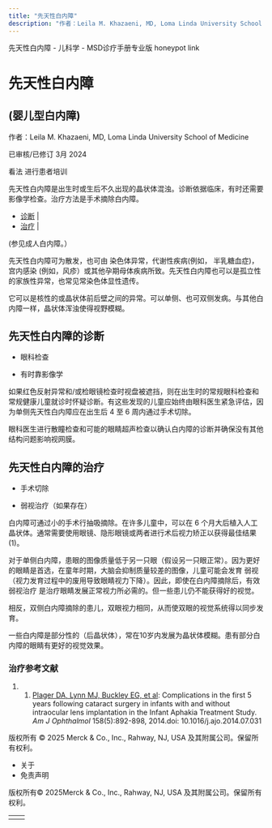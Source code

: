 ```yaml
---
title: "先天性白内障"
description: "作者：Leila M. Khazaeni, MD, Loma Linda University School of Medicine"
---
```


﻿先天性白内障 \- 儿科学 \- MSD诊疗手册专业版 honeypot link

# 先天性白内障

## (婴儿型白内障)

作者：Leila M. Khazaeni, MD, Loma Linda University School of Medicine

已审核/已修订 3月 2024

看法 进行患者培训

先天性白内障是出生时或生后不久出现的晶状体混浊。诊断依据临床，有时还需要影像学检查。治疗方法是手术摘除白内障。

- [诊断](#诊断_v62053474_zh) \|
- [治疗](#治疗_v62053483_zh) \|

(参见成人白内障。）

先天性白内障可为散发，也可由 染色体异常，代谢性疾病(例如， 半乳糖血症)，宫内感染 (例如，风疹）或其他孕期母体疾病所致。先天性白内障也可以是孤立性的家族性异常，也常见常染色体显性遗传。

它可以是核性的或晶状体前后壁之间的异常。可以单侧、也可双侧发病。与其他白内障一样，晶状体浑浊使得视野模糊。

## 先天性白内障的诊断

- 眼科检查

- 有时靠影像学


如果红色反射异常和/或检眼镜检查时视盘被遮挡，则在出生时的常规眼科检查和常规健康儿童就诊时怀疑诊断。有这些发现的儿童应始终由眼科医生紧急评估，因为单侧先天性白内障应在出生后 4 至 6 周内通过手术切除。

眼科医生进行散瞳检查和可能的眼睛超声检查以确认白内障的诊断并确保没有其他结构问题影响视网膜。

## 先天性白内障的治疗

- 手术切除

- 弱视治疗（如果存在）


白内障可通过小的手术行抽吸摘除。在许多儿童中，可以在 6 个月大后植入人工晶状体。通常需要使用眼镜、隐形眼镜或两者进行术后视力矫正以获得最佳结果 (1)。

对于单侧白内障，患眼的图像质量低于另一只眼（假设另一只眼正常）。因为更好的眼睛是首选，在童年时期，大脑会抑制质量较差的图像，儿童可能会发育 弱视 （视力发育过程中的废用导致眼睛视力下降）。因此，即使在白内障摘除后，有效 弱视治疗 是治疗眼睛发展正常视力所必需的。但一些患儿仍不能获得好的视觉。

相反，双侧白内障摘除的患儿，双眼视力相同，从而使双眼的视觉系统得以同步发育。

一些白内障是部分性的（后晶状体），常在10岁内发展为晶状体模糊。患有部分白内障的眼睛有更好的视觉效果。

### 治疗参考文献

1. 1. [Plager DA, Lynn MJ, Buckley EG, et al](https://www.ncbi.nlm.nih.gov/pmc/articles/PMC4547784/): Complications in the first 5 years following cataract surgery in infants with and without intraocular lens implantation in the Infant Aphakia Treatment Study. _Am J Ophthalmol_ 158(5):892-898, 2014.doi: 10.1016/j.ajo.2014.07.031




版权所有 © 2025
Merck & Co., Inc., Rahway, NJ, USA 及其附属公司。保留所有权利。

- 关于
- 免责声明

版权所有© 2025Merck & Co., Inc., Rahway, NJ, USA 及其附属公司。保留所有权利。

|     |     |
| --- | --- |
|  |  |